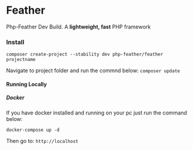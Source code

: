 # Feather
Php-Feather Dev Build. A **lightweight, fast** PHP framework
### Install
`composer create-project --stability dev php-feather/feather projectname`

Navigate to project folder and run the commnd below:
`composer update`

#### Running Locally
##### Docker
If you have docker installed and running on your pc just run the command below:

`docker-compose up -d`

Then go to: `http://localhost`
